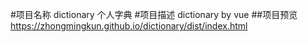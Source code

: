 #项目名称 dictionary 个人字典 
#项目描述 dictionary by vue
##项目预览 https://zhongmingkun.github.io/dictionary/dist/index.html
